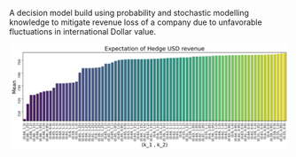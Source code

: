 A decision model build using probability and stochastic modelling knowledge to mitigate revenue loss of a company due to unfavorable fluctuations in international Dollar value.

![](Images/Mean.png)
